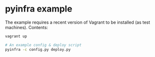 # pyinfra example

The example requires a recent version of Vagrant to be installed (as test machines). Contents:

```sh
vagrant up

# An example config & deploy script
pyinfra -c config.py deploy.py
```
